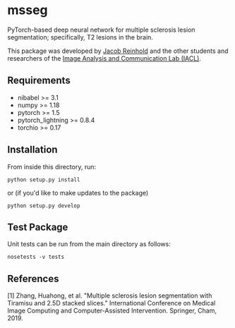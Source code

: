 msseg
=====

PyTorch-based deep neural network for multiple sclerosis lesion segmentation; specifically, T2 lesions in the brain.

This package was developed by [Jacob Reinhold](https://jcreinhold.github.io) and the other students and researchers of the 
[Image Analysis and Communication Lab (IACL)](http://iacl.ece.jhu.edu/index.php/Main_Page).

Requirements
------------

- nibabel >= 3.1
- numpy >= 1.18
- pytorch >= 1.5
- pytorch_lightning >= 0.8.4
- torchio >= 0.17

Installation
------------

From inside this directory, run:

    python setup.py install

or (if you'd like to make updates to the package)

    python setup.py develop

Test Package
------------

Unit tests can be run from the main directory as follows:

    nosetests -v tests

References
---------------

 [1] Zhang, Huahong, et al. "Multiple sclerosis lesion segmentation with Tiramisu and 2.5D stacked slices."
     International Conference on Medical Image Computing and Computer-Assisted Intervention. Springer, Cham, 2019.
